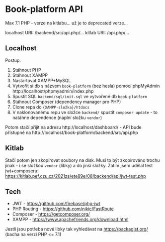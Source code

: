 
# Book-platform API

Max 7.1 PHP - verze na kitlabu... už je to deprecated verze...

localhost URI: /backend/src/api.php/...
kitlab URI: /api.php/...

## Localhost
Postup:

 1. Stáhnout PHP
 2. Stáhnout XAMPP
 3. Nastartovat XAMPP+MySQL
 4. Vytvořit si db s názvem `book-platform` (bez hesla) pomocí phpMyAdmin http://localhost/phpmyadmin/index.php
 5. Spustit SQL `backend/sql/init.sql` ve vytvořené db `book-platform`
 6. Stáhnout Composer (dependency manager pro PHP)
 7. Clone repa do `{XAMPP-složka}/htdocs`
 8. V naklonovanému repu ve složce `backend/` spustit `composer update` - to natáhne dependence (naplní složku `vendor`)

Potom stačí přijít na adresu http://localhost/dashboard/ - API bude přístupné na http://localhost/book-platform/backend/src/api.php

## Kitlab
Stačí potom jen zkopírovat soubory na disk. Musí to být zkopírováno trochu jinak - i se složkou `vendor` (libky) a do jinší složky. Zatím jsem udělal test jwt+composeru: https://kitlab.pef.czu.cz/2021zs/ete89e/08/backend/api/jwt-test.php

## Tech

 - JWT - https://github.com/firebase/php-jwt
 - PHP Routing - https://github.com/nikic/FastRoute
 - Composer - https://getcomposer.org/
 - XAMPP - https://www.apachefriends.org/download.html


Jestli jsou potřeba nové libky tak vyhledávat na https://packagist.org/ (bacha na verzi PHP <= 7.1)
